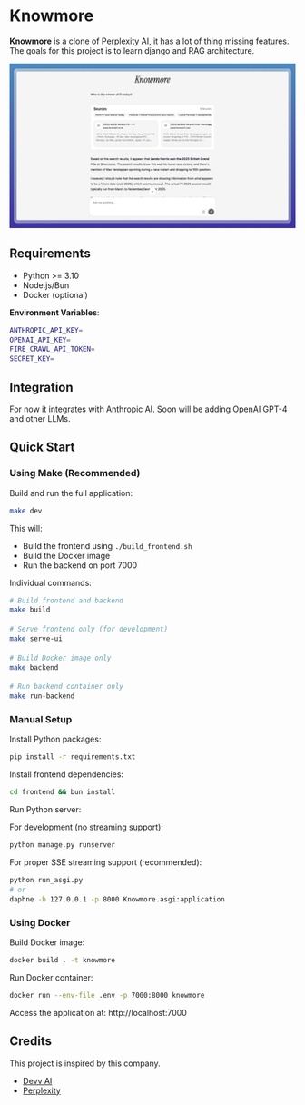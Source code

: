 # Knowmore

**Knowmore** is a clone of Perplexity AI, it has a lot of thing missing features. The goals for this project is to learn django and RAG architecture.

![demo-knowmore](demo-knowmore.png)

## Requirements

- Python >= 3.10
- Node.js/Bun
- Docker (optional)

**Environment Variables**:

```bash
ANTHROPIC_API_KEY=
OPENAI_API_KEY=
FIRE_CRAWL_API_TOKEN=
SECRET_KEY=
```

## Integration

For now it integrates with Anthropic AI. Soon will be adding OpenAI GPT-4 and other LLMs.

## Quick Start

### Using Make (Recommended)

Build and run the full application:
```bash
make dev
```

This will:
- Build the frontend using `./build_frontend.sh`
- Build the Docker image
- Run the backend on port 7000

Individual commands:
```bash
# Build frontend and backend
make build

# Serve frontend only (for development)
make serve-ui

# Build Docker image only
make backend

# Run backend container only
make run-backend
```

### Manual Setup

Install Python packages:
```bash
pip install -r requirements.txt
```

Install frontend dependencies:
```bash
cd frontend && bun install
```

Run Python server:

For development (no streaming support):
```bash
python manage.py runserver
```

For proper SSE streaming support (recommended):
```bash
python run_asgi.py
# or
daphne -b 127.0.0.1 -p 8000 Knowmore.asgi:application
```

### Using Docker

Build Docker image:
```bash
docker build . -t knowmore
```

Run Docker container:
```bash
docker run --env-file .env -p 7000:8000 knowmore
```

Access the application at: http://localhost:7000

## Credits

This project is inspired by this company.

- [Devv AI](https://devv.ai/)
- [Perplexity](https://www.perplexity.ai/)
